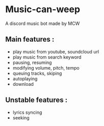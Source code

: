# Music-can-weep

A discord music bot made by MCW

## Main features : 
  - play music from youtube, soundcloud url
  - play music from search keyword
  - pausing, resuming
  - modifying volume, pitch, tempo
  - queuing tracks, skiping
  - autoplaying
  - download
  
  
## Unstable features :
  - lyrics syncing
  - seeking
  
  
